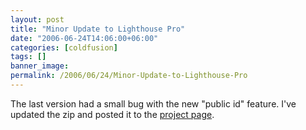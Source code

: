 ```yaml
---
layout: post
title: "Minor Update to Lighthouse Pro"
date: "2006-06-24T14:06:00+06:00"
categories: [coldfusion]
tags: []
banner_image: 
permalink: /2006/06/24/Minor-Update-to-Lighthouse-Pro
---
```


The last version had a small bug with the new "public id" feature. I've updated the zip and posted it to the <a href="http://ray.camdenfamily.com/projects/lhp/">project page</a>.